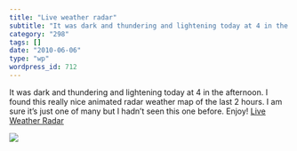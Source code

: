 ```yaml
---
title: "Live weather radar"
subtitle: "It was dark and thundering and lightening today at 4 in the afternoon. I found this really nice anim..."
category: "298"
tags: []
date: "2010-06-06"
type: "wp"
wordpress_id: 712
---
```

It was dark and thundering and lightening today at 4 in the afternoon. I found this really nice animated radar weather map of the last 2 hours. I am sure it’s just one of many but I hadn’t seen this one before. Enjoy!
[Live Weather Radar](http://www.livewxradar.com/)

![](https://i0.wp.com/img.zemanta.com/pixy.gif?w=584)